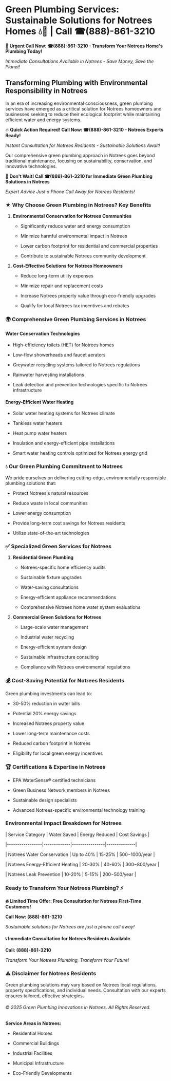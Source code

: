 # Green Plumbing Services: Sustainable Solutions for Notrees Homes 💧🌿 | Call ☎(888)-861-3210

🚨 **Urgent Call Now: ☎(888)-861-3210 - Transform Your Notrees Home's Plumbing Today!**
*Immediate Consultations Available in Notrees - Save Money, Save the Planet!*

## Transforming Plumbing with Environmental Responsibility in Notrees

In an era of increasing environmental consciousness, green plumbing services have emerged as a critical solution for Notrees homeowners and businesses seeking to reduce their ecological footprint while maintaining efficient water and energy systems. 

🔥 **Quick Action Required! Call Now: ☎(888)-861-3210 - Notrees Experts Ready!**
*Instant Consultation for Notrees Residents - Sustainable Solutions Await!*

Our comprehensive green plumbing approach in Notrees goes beyond traditional maintenance, focusing on sustainability, conservation, and innovative technologies.

🚨 **Don't Wait! Call ☎(888)-861-3210 for Immediate Green Plumbing Solutions in Notrees**
*Expert Advice Just a Phone Call Away for Notrees Residents!*

### ★ Why Choose Green Plumbing in Notrees? Key Benefits

1. **Environmental Conservation for Notrees Communities** 
   - Significantly reduce water and energy consumption
   - Minimize harmful environmental impact in Notrees
   - Lower carbon footprint for residential and commercial properties
   - Contribute to sustainable Notrees community development

2. **Cost-Effective Solutions for Notrees Homeowners** 
   - Reduce long-term utility expenses
   - Minimize repair and replacement costs
   - Increase Notrees property value through eco-friendly upgrades
   - Qualify for local Notrees tax incentives and rebates

### 🌍 Comprehensive Green Plumbing Services in Notrees

#### Water Conservation Technologies
- High-efficiency toilets (HET) for Notrees homes
- Low-flow showerheads and faucet aerators
- Greywater recycling systems tailored to Notrees regulations
- Rainwater harvesting installations
- Leak detection and prevention technologies specific to Notrees infrastructure

#### Energy-Efficient Water Heating
- Solar water heating systems for Notrees climate
- Tankless water heaters
- Heat pump water heaters
- Insulation and energy-efficient pipe installations
- Smart water heating controls optimized for Notrees energy grid

### 💧 Our Green Plumbing Commitment to Notrees

We pride ourselves on delivering cutting-edge, environmentally responsible plumbing solutions that:
- Protect Notrees's natural resources
- Reduce waste in local communities
- Lower energy consumption
- Provide long-term cost savings for Notrees residents
- Utilize state-of-the-art technologies

### ✅ Specialized Green Services for Notrees

1. **Residential Green Plumbing**
   - Notrees-specific home efficiency audits
   - Sustainable fixture upgrades
   - Water-saving consultations
   - Energy-efficient appliance recommendations
   - Comprehensive Notrees home water system evaluations

2. **Commercial Green Solutions for Notrees**
   - Large-scale water management
   - Industrial water recycling
   - Energy-efficient system design
   - Sustainable infrastructure consulting
   - Compliance with Notrees environmental regulations

### 💰 Cost-Saving Potential for Notrees Residents

Green plumbing investments can lead to:
- 30-50% reduction in water bills
- Potential 20% energy savings
- Increased Notrees property value
- Lower long-term maintenance costs
- Reduced carbon footprint in Notrees
- Eligibility for local green energy incentives

### 🏆 Certifications & Expertise in Notrees

- EPA WaterSense® certified technicians
- Green Business Network members in Notrees
- Sustainable design specialists
- Advanced Notrees-specific environmental technology training

### Environmental Impact Breakdown for Notrees

| Service Category | Water Saved | Energy Reduced | Cost Savings |
|-----------------|-------------|----------------|--------------|
| Notrees Water Conservation | Up to 40% | 15-25% | $500-$1000/year |
| Notrees Energy-Efficient Heating | 20-30% | 40-60% | $300-$800/year |
| Notrees Leak Prevention | 10-20% | 5-15% | $200-$500/year |

### Ready to Transform Your Notrees Plumbing? ⚡

**🔥 Limited Time Offer: Free Consultation for Notrees First-Time Customers!**

**Call Now: (888)-861-3210**
*Sustainable solutions for Notrees are just a phone call away!*

#### 📞 Immediate Consultation for Notrees Residents Available

**Call: (888)-861-3210**
*Transform Your Notrees Plumbing, Transform Your Future!*

### ⚠️ Disclaimer for Notrees Residents

Green plumbing solutions may vary based on Notrees local regulations, property specifications, and individual needs. Consultation with our experts ensures tailored, effective strategies.

###### © 2025 Green Plumbing Innovations in Notrees. All Rights Reserved.

**Service Areas in Notrees:** 
- Residential Homes
- Commercial Buildings
- Industrial Facilities
- Municipal Infrastructure
- Eco-Friendly Developments